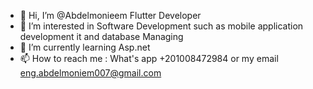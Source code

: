 - 👋 Hi, I’m @Abdelmonieem Flutter Developer
- 👀 I’m interested in Software Development such as mobile application development it and database Managing
- 🌱 I’m currently learning Asp.net 
- 📫 How to reach me : What's app +201008472984 or my email eng.abdelmoniem007@gmail.com

<!---
Abdelmonieem/Abdelmonieem is a ✨ special ✨ repository because its `README.md` (this file) appears on your GitHub profile.
You can click the Preview link to take a look at your changes.
--->
